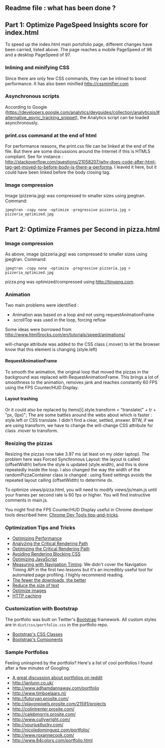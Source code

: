 ## Readme file : what has been done ?

## Part 1: Optimize PageSpeed Insights score for index.html
To speed up the index.html main portofolio page, different changes have been carried, listed above. The page reaches a mobile PageSpeed of 96 and a desktop PageSpeed of 97.

### Inlining and minifying CSS
Since there are only few CSS commands, they can be inlined to boost performance. It has also been minified http://cssminifier.com

### Asynchronous scripts
According to Google (https://developers.google.com/analytics/devguides/collection/analyticsjs/#alternative_async_tracking_snippet), the Analytics script can be loaded asynchronously. 

### print.css command at the end of html
For performance reasons, the print.css file can be linked at the end of the file. But there are some discussions around the Internet if this is HTML5 compliant. See for instance : http://stackoverflow.com/questions/21058207/why-does-code-after-html-tag-get-moved-to-before-body-is-there-a-performa. I leaved it here, but it could have been linked before the body closing tag.

### Image compression
Image (pizzeria.jpg) was compressed to smaller sizes using jpegtran. Command:
 
```
jpegtran -copy none -optimize -progressive pizzeria.jpg > pizzeria_optimized.jpg
```

## Part 2: Optimize Frames per Second in pizza.html

### Image compression
As above, image (pizzeria.jpg) was compressed to smaller sizes using jpegtran. Command:
 
```
jpegtran -copy none -optimize -progressive pizzeria.jpg > pizzeria_optimized.jpg
```

pizza.png was optimized/compressed using http://tinypng.com.
 
### Animation
Two main problems were identified :
 * Animation was based on a loop and not using requestAnimationFrame
 * .scrollTop was used in the loop, forcing reflow

Some ideas were borrowed from http://www.html5rocks.com/en/tutorials/speed/animations/

will-change attribute was added to the CSS class (.mover) to let the browser know that this element is changing (style.left)

#### RequestAnimationFrame
To smooth the animation, the original loop that moved the pizzas in the background was replaced with RequestAnimationFrame. This brings a lot of smoothness to the animation, removes jank and reaches constantly 60 FPS using the FPS Counter/HUD Display.

#### Layout trashing
Or it could also be replaced by items[i].style.transform = "translate(" + tr + "px, 0px)"; The are some battles around the webs about which is faster : style.left or CSS translate. I didn't find a clear, settled, answer. BTW, if we are using transform, we have to change the will-change CSS attribute for class .mover to transform.
 
### Resizing the pizzas
Resizing the pizzas now take 3.97 ms (at least on my older laptop). The problem here was Forced Synchronous Layout: the layout is called (offsetWidth) before the style is updated (style.width), and this is done repeatedly inside the loop. I also changed the way the width of the randomPizzaContainer class is changed : using fixed settings avoids the repeated layout calling (offsetWidth) to determine dx.

To optimize views/pizza.html, you will need to modify views/js/main.js until your frames per second rate is 60 fps or higher. You will find instructive comments in main.js. 

You might find the FPS Counter/HUD Display useful in Chrome developer tools described here: [Chrome Dev Tools tips-and-tricks](https://developer.chrome.com/devtools/docs/tips-and-tricks).

### Optimization Tips and Tricks
* [Optimizing Performance](https://developers.google.com/web/fundamentals/performance/ "web performance")
* [Analyzing the Critical Rendering Path](https://developers.google.com/web/fundamentals/performance/critical-rendering-path/analyzing-crp.html "analyzing crp")
* [Optimizing the Critical Rendering Path](https://developers.google.com/web/fundamentals/performance/critical-rendering-path/optimizing-critical-rendering-path.html "optimize the crp!")
* [Avoiding Rendering Blocking CSS](https://developers.google.com/web/fundamentals/performance/critical-rendering-path/render-blocking-css.html "render blocking css")
* [Optimizing JavaScript](https://developers.google.com/web/fundamentals/performance/critical-rendering-path/adding-interactivity-with-javascript.html "javascript")
* [Measuring with Navigation Timing](https://developers.google.com/web/fundamentals/performance/critical-rendering-path/measure-crp.html "nav timing api"). We didn't cover the Navigation Timing API in the first two lessons but it's an incredibly useful tool for automated page profiling. I highly recommend reading.
* <a href="https://developers.google.com/web/fundamentals/performance/optimizing-content-efficiency/eliminate-downloads.html">The fewer the downloads, the better</a>
* <a href="https://developers.google.com/web/fundamentals/performance/optimizing-content-efficiency/optimize-encoding-and-transfer.html">Reduce the size of text</a>
* <a href="https://developers.google.com/web/fundamentals/performance/optimizing-content-efficiency/image-optimization.html">Optimize images</a>
* <a href="https://developers.google.com/web/fundamentals/performance/optimizing-content-efficiency/http-caching.html">HTTP caching</a>

### Customization with Bootstrap
The portfolio was built on Twitter's <a href="http://getbootstrap.com/">Bootstrap</a> framework. All custom styles are in `dist/css/portfolio.css` in the portfolio repo.

* <a href="http://getbootstrap.com/css/">Bootstrap's CSS Classes</a>
* <a href="http://getbootstrap.com/components/">Bootstrap's Components</a>

### Sample Portfolios

Feeling uninspired by the portfolio? Here's a list of cool portfolios I found after a few minutes of Googling.

* <a href="http://www.reddit.com/r/webdev/comments/280qkr/would_anybody_like_to_post_their_portfolio_site/">A great discussion about portfolios on reddit</a>
* <a href="http://ianlunn.co.uk/">http://ianlunn.co.uk/</a>
* <a href="http://www.adhamdannaway.com/portfolio">http://www.adhamdannaway.com/portfolio</a>
* <a href="http://www.timboelaars.nl/">http://www.timboelaars.nl/</a>
* <a href="http://futoryan.prosite.com/">http://futoryan.prosite.com/</a>
* <a href="http://playonpixels.prosite.com/21591/projects">http://playonpixels.prosite.com/21591/projects</a>
* <a href="http://colintrenter.prosite.com/">http://colintrenter.prosite.com/</a>
* <a href="http://calebmorris.prosite.com/">http://calebmorris.prosite.com/</a>
* <a href="http://www.cullywright.com/">http://www.cullywright.com/</a>
* <a href="http://yourjustlucky.com/">http://yourjustlucky.com/</a>
* <a href="http://nicoledominguez.com/portfolio/">http://nicoledominguez.com/portfolio/</a>
* <a href="http://www.roxannecook.com/">http://www.roxannecook.com/</a>
* <a href="http://www.84colors.com/portfolio.html">http://www.84colors.com/portfolio.html</a>
